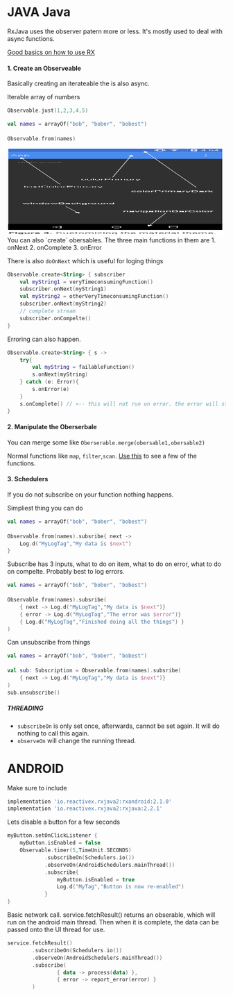 # JAVA Java

RxJava uses the observer patern more or less. It's mostly used to deal with async functions.

[Good basics on how to use RX](https://www.youtube.com/watch?v=XLH2v9deew0)

#### 1. Create an Observeable

Basically creating an iterateable the is also async.

Iterable array of numbers
```kotlin
Observable.just(1,2,3,4,5)
```
```kotlin
val names = arrayOf("bob", "bober", "bobest")

Observable.from(names)
```
<img src="https://github.com/RobertAron/AndroidNotes/blob/master/res/color-notes.png" width="500" height="200" />
You can also `create` obersables. The three main functions in them are
1. onNext
2. onComplete
3. onError

There is also `doOnNext` which is useful for loging things 
```kotlin
Observable.create<String> { subscriber
    val myString1 = veryTimeconsumingFunction()
    subscriber.onNext(myString1)
    val myString2 = otherVeryTimeconsumingFunction()
    subscriber.onNext(myString2)
    // complete stream
    subscriber.onCompelte()
}
```

Erroring can also happen.

```kotlin
Observable.create<String> { s ->
    try{
        val myString = failableFunction()
        s.onNext(myString)
    } catch (e: Error){
        s.onError(e)
    }
    s.onComplete() // <-- this will not run on error. the error will stop the stream
}
```


#### 2. Manipulate the Oberserbale

You can merge some like `Oberserable.merge(obersable1,obersable2)`

Normal functions like `map`, `filter`,`scan`. [Use this](http://rxmarbles.com) to see a few of the functions.

#### 3. Schedulers

If you do not subscribe on your function nothing happens.

Simpliest thing you can do

```kotlin
val names = arrayOf("bob", "bober", "bobest")

Observable.from(names).subsribe{ next ->
    Log.d("MyLogTag","My data is $next")
}
```

Subscribe has 3 inputs, what to do on item, what to do on error, what to do on compelte. Probably best to log errors.

```kotlin
val names = arrayOf("bob", "bober", "bobest")

Observable.from(names).subsribe(
    { next -> Log.d("MyLogTag","My data is $next")}
    { error -> Log.d("MyLogTag","The error was $error")}
    { Log.d("MyLogTag","Finished doing all the things") }
)
```

Can unsubscribe from things

```kotlin
val names = arrayOf("bob", "bober", "bobest")

val sub: Subscription = Observable.from(names).subsribe(
    { next -> Log.d("MyLogTag","My data is $next")}
)
sub.unsubscribe()
```


##### THREADING

- `subscribeOn` is only set once, afterwards, cannot be set again. It will do nothing to call this again.
- `observeOn` will change the running thread.

# ANDROID

Make sure to include
```gradle
implementation 'io.reactivex.rxjava2:rxandroid:2.1.0'
implementation 'io.reactivex.rxjava2:rxjava:2.2.1'
```


Lets disable a button for a few seconds
```kotlin
myButton.setOnClickListener {
    myButton.isEnabled = false
    Observable.timer(5,TimeUnit.SECONDS)
            .subscribeOn(Schedulers.io())
            .observeOn(AndroidSchedulers.mainThread())
            .subscribe{
                myButton.isEnabled = true
                Log.d("MyTag","Button is now re-enabled")
            }
}
```


Basic network call. service.fetchResult() returns an obserable, which will run on the android main thread. Then when it is complete, the data can be passed onto the UI thread for use.

```kotlin
service.fetchResult()
        .subscribeOn(Schedulers.io())
        .observeOn(AndroidSchedulers.mainThread())
        .subscribe(
                { data -> process(data) },
                { error -> report_error(error) }
        )
```